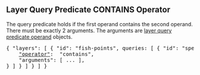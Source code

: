 ## Layer Query Predicate CONTAINS Operator

The query predicate holds if the first operand contains the second operand.
There must be exactly 2 arguments.
The arguments are [layer query predicate operand](#layer-query-predicate-operand) objects.

<pre>
{ "layers": [ { "id": "fish-points", queries: [ { "id": "species", predicate: {
    <a href="#operator-layer-query-predicate"   >"operator"</a>:  "contains",
    "arguments": [ ... ],
} ] } ] } ] }
</pre>

